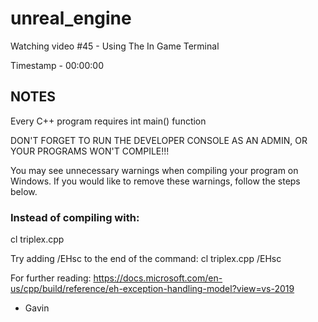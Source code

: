 # unreal_engine

Watching video #45 - Using The In Game Terminal

Timestamp - 00:00:00

## NOTES

Every C++ program requires int main() function

DON'T FORGET TO RUN THE DEVELOPER CONSOLE AS AN ADMIN, OR YOUR PROGRAMS WON'T COMPILE!!!

You may see unnecessary warnings when compiling your program on Windows. If you would like to remove these warnings, follow the steps below.

### Instead of compiling with:

cl triplex.cpp

Try adding /EHsc to the end of the command:
cl triplex.cpp /EHsc

For further reading: https://docs.microsoft.com/en-us/cpp/build/reference/eh-exception-handling-model?view=vs-2019

- Gavin
